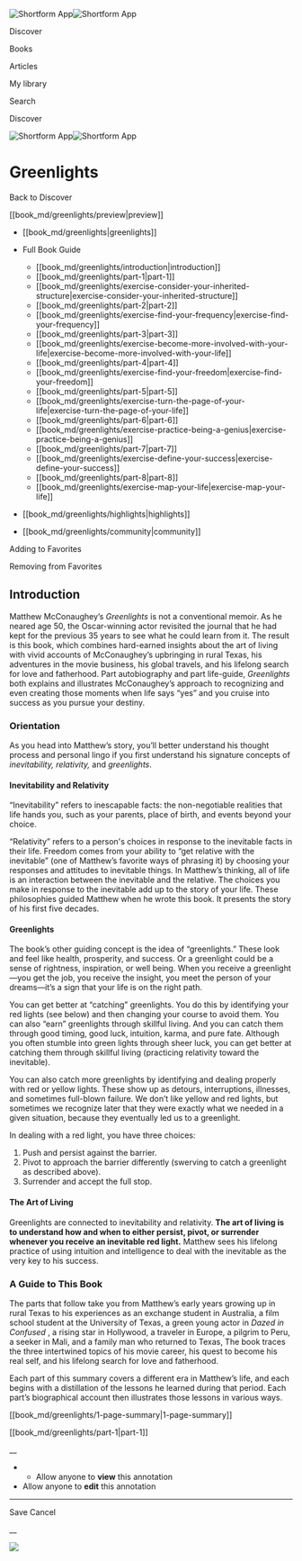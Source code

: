 ![Shortform App](/img/logo.36a2399e.svg)![Shortform App](/img/logo-dark.70c1b072.svg)

Discover

Books

Articles

My library

Search

Discover

![Shortform App](/img/logo.36a2399e.svg)![Shortform App](/img/logo-dark.70c1b072.svg)

# Greenlights

Back to Discover

[[book_md/greenlights/preview|preview]]

  * [[book_md/greenlights|greenlights]]
  * Full Book Guide

    * [[book_md/greenlights/introduction|introduction]]
    * [[book_md/greenlights/part-1|part-1]]
    * [[book_md/greenlights/exercise-consider-your-inherited-structure|exercise-consider-your-inherited-structure]]
    * [[book_md/greenlights/part-2|part-2]]
    * [[book_md/greenlights/exercise-find-your-frequency|exercise-find-your-frequency]]
    * [[book_md/greenlights/part-3|part-3]]
    * [[book_md/greenlights/exercise-become-more-involved-with-your-life|exercise-become-more-involved-with-your-life]]
    * [[book_md/greenlights/part-4|part-4]]
    * [[book_md/greenlights/exercise-find-your-freedom|exercise-find-your-freedom]]
    * [[book_md/greenlights/part-5|part-5]]
    * [[book_md/greenlights/exercise-turn-the-page-of-your-life|exercise-turn-the-page-of-your-life]]
    * [[book_md/greenlights/part-6|part-6]]
    * [[book_md/greenlights/exercise-practice-being-a-genius|exercise-practice-being-a-genius]]
    * [[book_md/greenlights/part-7|part-7]]
    * [[book_md/greenlights/exercise-define-your-success|exercise-define-your-success]]
    * [[book_md/greenlights/part-8|part-8]]
    * [[book_md/greenlights/exercise-map-your-life|exercise-map-your-life]]
  * [[book_md/greenlights/highlights|highlights]]
  * [[book_md/greenlights/community|community]]



Adding to Favorites 

Removing from Favorites 

## Introduction

Matthew McConaughey’s _Greenlights_ is not a conventional memoir. As he neared age 50, the Oscar-winning actor revisited the journal that he had kept for the previous 35 years to see what he could learn from it. The result is this book, which combines hard-earned insights about the art of living with vivid accounts of McConaughey’s upbringing in rural Texas, his adventures in the movie business, his global travels, and his lifelong search for love and fatherhood. Part autobiography and part life-guide, _Greenlights_ both explains and illustrates McConaughey’s approach to recognizing and even creating those moments when life says “yes” and you cruise into success as you pursue your destiny.

### Orientation

As you head into Matthew’s story, you’ll better understand his thought process and personal lingo if you first understand his signature concepts of _inevitability, relativity,_ and _greenlights_.

#### Inevitability and Relativity

“Inevitability” refers to inescapable facts: the non-negotiable realities that life hands you, such as your parents, place of birth, and events beyond your choice.

“Relativity” refers to a person's choices in response to the inevitable facts in their life. Freedom comes from your ability to “get relative with the inevitable” (one of Matthew’s favorite ways of phrasing it) by choosing your responses and attitudes to inevitable things. In Matthew’s thinking, all of life is an interaction between the inevitable and the relative. The choices you make in response to the inevitable add up to the story of your life. These philosophies guided Matthew when he wrote this book. It presents the story of his first five decades.

#### Greenlights

The book’s other guiding concept is the idea of “greenlights.” These look and feel like health, prosperity, and success. Or a greenlight could be a sense of rightness, inspiration, or well being. When you receive a greenlight—you get the job, you receive the insight, you meet the person of your dreams—it’s a sign that your life is on the right path.

You can get better at “catching” greenlights. You do this by identifying your red lights (see below) and then changing your course to avoid them. You can also “earn” greenlights through skillful living. And you can catch them through good timing, good luck, intuition, karma, and pure fate. Although you often stumble into green lights through sheer luck, you can get better at catching them through skillful living (practicing relativity toward the inevitable).

You can also catch more greenlights by identifying and dealing properly with red or yellow lights. These show up as detours, interruptions, illnesses, and sometimes full-blown failure. We don’t like yellow and red lights, but sometimes we recognize later that they were exactly what we needed in a given situation, because they eventually led us to a greenlight.

In dealing with a red light, you have three choices:

  1. Push and persist against the barrier.
  2. Pivot to approach the barrier differently (swerving to catch a greenlight as described above).
  3. Surrender and accept the full stop.



#### The Art of Living

Greenlights are connected to inevitability and relativity. **The art of living is to understand how and when to either persist, pivot, or surrender whenever you receive an inevitable red light.** Matthew sees his lifelong practice of using intuition and intelligence to deal with the inevitable as the very key to his success.

### A Guide to This Book

The parts that follow take you from Matthew’s early years growing up in rural Texas to his experiences as an exchange student in Australia, a film school student at the University of Texas, a green young actor in _Dazed in Confused_ , a rising star in Hollywood, a traveler in Europe, a pilgrim to Peru, a seeker in Mali, and a family man who returned to Texas, The book traces the three intertwined topics of his movie career, his quest to become his real self, and his lifelong search for love and fatherhood.

Each part of this summary covers a different era in Matthew’s life, and each begins with a distillation of the lessons he learned during that period. Each part’s biographical account then illustrates those lessons in various ways.

[[book_md/greenlights/1-page-summary|1-page-summary]]

[[book_md/greenlights/part-1|part-1]]

__

  *   * Allow anyone to **view** this annotation
  * Allow anyone to **edit** this annotation



* * *

Save Cancel

__




![](https://bat.bing.com/action/0?ti=56018282&Ver=2&mid=461bd54f-2565-4ce8-8afc-bbe470b33ddb&sid=49fff5b0636c11eeb9c611038afc8668&vid=4a005010636c11ee80c703d4c4a7acd5&vids=0&msclkid=N&pi=0&lg=en-US&sw=800&sh=600&sc=24&nwd=1&tl=Shortform%20%7C%20Greenlights&p=https%3A%2F%2Fwww.shortform.com%2Fapp%2Fbook%2Fgreenlights%2Fintroduction&r=&lt=437&evt=pageLoad&sv=1&rn=374164)
